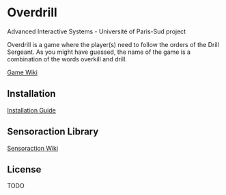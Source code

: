 # Overdrill
Advanced Interactive Systems - Université of Paris-Sud project

Overdrill is a game where the player(s) need to follow the orders of the Drill Sergeant. As you might have guessed, the name of the game is a combination of the words overkill and drill.

[Game Wiki](https://github.com/JJdeGroot/Overdrill/wiki/Overdrill)

## Installation
[Installation Guide](https://github.com/JJdeGroot/Overdrill/wiki/Installation-Guide)

## Sensoraction Library
[Sensoraction Wiki](https://github.com/JJdeGroot/Overdrill/wiki/Sensoraction-Library)

## License

TODO
